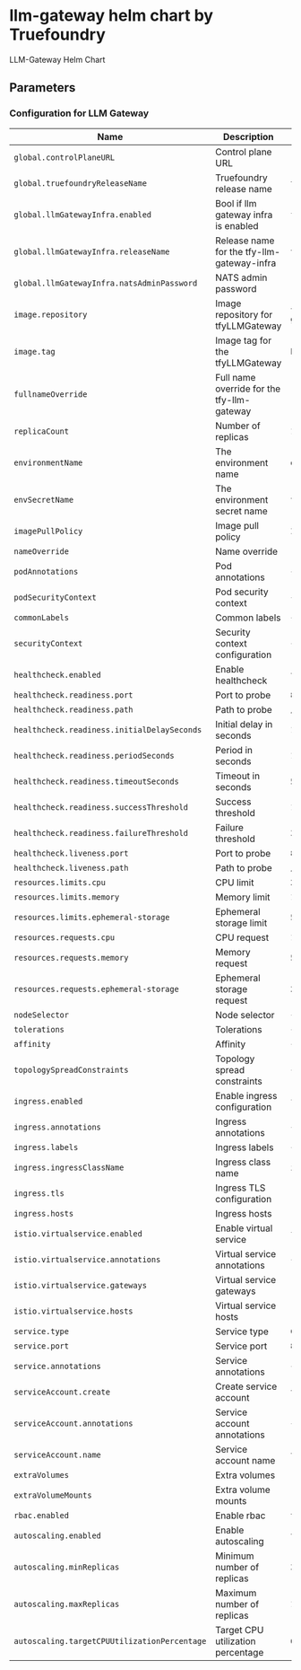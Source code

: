 # llm-gateway helm chart by Truefoundry
LLM-Gateway Helm Chart 

## Parameters

### Configuration for LLM Gateway

| Name                                         | Description                                | Value                                             |
| -------------------------------------------- | ------------------------------------------ | ------------------------------------------------- |
| `global.controlPlaneURL`                     | Control plane URL                          | `""`                                              |
| `global.truefoundryReleaseName`              | Truefoundry release name                   | `truefoundry`                                     |
| `global.llmGatewayInfra.enabled`             | Bool if llm gateway infra is enabled       | `false`                                           |
| `global.llmGatewayInfra.releaseName`         | Release name for the tfy-llm-gateway-infra | `tfy-llm-gateway-infra`                           |
| `global.llmGatewayInfra.natsAdminPassword`   | NATS admin password                        | `""`                                              |
| `image.repository`                           | Image repository for tfyLLMGateway         | `tfy.jfrog.io/tfy-private-images/tfy-llm-gateway` |
| `image.tag`                                  | Image tag for the tfyLLMGateway            | `b508b580b6c22e76ade52bb4af015f2f6518dfc2`        |
| `fullnameOverride`                           | Full name override for the tfy-llm-gateway | `""`                                              |
| `replicaCount`                               | Number of replicas                         | `1`                                               |
| `environmentName`                            | The environment name                       | `default`                                         |
| `envSecretName`                              | The environment secret name                | `tfy-llm-gateway-env-secret`                      |
| `imagePullPolicy`                            | Image pull policy                          | `IfNotPresent`                                    |
| `nameOverride`                               | Name override                              | `""`                                              |
| `podAnnotations`                             | Pod annotations                            | `{}`                                              |
| `podSecurityContext`                         | Pod security context                       | `{}`                                              |
| `commonLabels`                               | Common labels                              | `{}`                                              |
| `securityContext`                            | Security context configuration             | `{}`                                              |
| `healthcheck.enabled`                        | Enable healthcheck                         | `true`                                            |
| `healthcheck.readiness.port`                 | Port to probe                              | `8787`                                            |
| `healthcheck.readiness.path`                 | Path to probe                              | `/`                                               |
| `healthcheck.readiness.initialDelaySeconds`  | Initial delay in seconds                   | `10`                                              |
| `healthcheck.readiness.periodSeconds`        | Period in seconds                          | `10`                                              |
| `healthcheck.readiness.timeoutSeconds`       | Timeout in seconds                         | `5`                                               |
| `healthcheck.readiness.successThreshold`     | Success threshold                          | `1`                                               |
| `healthcheck.readiness.failureThreshold`     | Failure threshold                          | `3`                                               |
| `healthcheck.liveness.port`                  | Port to probe                              | `8787`                                            |
| `healthcheck.liveness.path`                  | Path to probe                              | `/`                                               |
| `resources.limits.cpu`                       | CPU limit                                  | `2`                                               |
| `resources.limits.memory`                    | Memory limit                               | `1024Mi`                                          |
| `resources.limits.ephemeral-storage`         | Ephemeral storage limit                    | `512Mi`                                           |
| `resources.requests.cpu`                     | CPU request                                | `1`                                               |
| `resources.requests.memory`                  | Memory request                             | `512Mi`                                           |
| `resources.requests.ephemeral-storage`       | Ephemeral storage request                  | `256Mi`                                           |
| `nodeSelector`                               | Node selector                              | `{}`                                              |
| `tolerations`                                | Tolerations                                | `{}`                                              |
| `affinity`                                   | Affinity                                   | `{}`                                              |
| `topologySpreadConstraints`                  | Topology spread constraints                | `{}`                                              |
| `ingress.enabled`                            | Enable ingress configuration               | `false`                                           |
| `ingress.annotations`                        | Ingress annotations                        | `{}`                                              |
| `ingress.labels`                             | Ingress labels                             | `{}`                                              |
| `ingress.ingressClassName`                   | Ingress class name                         | `istio`                                           |
| `ingress.tls`                                | Ingress TLS configuration                  | `[]`                                              |
| `ingress.hosts`                              | Ingress hosts                              | `[]`                                              |
| `istio.virtualservice.enabled`               | Enable virtual service                     | `false`                                           |
| `istio.virtualservice.annotations`           | Virtual service annotations                | `{}`                                              |
| `istio.virtualservice.gateways`              | Virtual service gateways                   | `[]`                                              |
| `istio.virtualservice.hosts`                 | Virtual service hosts                      | `[]`                                              |
| `service.type`                               | Service type                               | `ClusterIP`                                       |
| `service.port`                               | Service port                               | `8787`                                            |
| `service.annotations`                        | Service annotations                        | `{}`                                              |
| `serviceAccount.create`                      | Create service account                     | `true`                                            |
| `serviceAccount.annotations`                 | Service account annotations                | `{}`                                              |
| `serviceAccount.name`                        | Service account name                       | `tfy-llm-gateway`                                 |
| `extraVolumes`                               | Extra volumes                              | `[]`                                              |
| `extraVolumeMounts`                          | Extra volume mounts                        | `[]`                                              |
| `rbac.enabled`                               | Enable rbac                                | `true`                                            |
| `autoscaling.enabled`                        | Enable autoscaling                         | `true`                                            |
| `autoscaling.minReplicas`                    | Minimum number of replicas                 | `3`                                               |
| `autoscaling.maxReplicas`                    | Maximum number of replicas                 | `100`                                             |
| `autoscaling.targetCPUUtilizationPercentage` | Target CPU utilization percentage          | `60`                                              |
